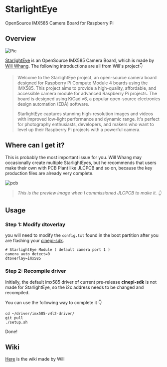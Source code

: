 # StarlightEye

OpenSource IMX585 Camera Board for Raspberry Pi

## Overview

![Pic](/imx585.jpg)

[StarlightEye](https://github.com/will127534/StarlightEye) is an OpenSource IMX585 Camera Board, which is made by [Will Whang](https://github.com/will127534). The following introductions are all from Will's project👇

> Welcome to the StarlightEye project, an open-source camera board designed for Raspberry Pi Compute Module 4 boards using the IMX585. This project aims to provide a high-quality, affordable, and accessible camera module for advanced Raspberry Pi projects. The board is designed using KiCad v6, a popular open-source electronics design automation (EDA) software.
> 
> StarlightEye captures stunning high-resolution images and videos with improved low-light performance and dynamic range. It's perfect for photography enthusiasts, developers, and makers who want to level up their Raspberry Pi projects with a powerful camera.

## Where can I get it?

This is probably the most important issue for you. Will Whang may occasionally create multiple StarlightEyes, but he recommends that users make their own with PCB Plant like JLCPCB and so on, because the key production files are already very complete. 

![pcb](/imx585_pcb.jpg)

> *This is the preview image when I commissioned JLCPCB to make it. 👆*

## Usage

### Step 1: Modify dtoverlay
you will need to modify the `config.txt` found in the boot partition after you are flashing your [cinepi-sdk](/software.html#install-cine-fox).

```shell
# StarlightEye Module ( default camera port 1 )
camera_auto_detect=0
dtoverlay=imx585
```

### Step 2: Recompile driver
Initially, the default imx585 driver of current pre-release **cinepi-sdk** is not made for StarlightEye, so the i2c address needs to be changed and recompiled. 

You can use the following way to complete it 👇

```shell
cd ~/driver/imx585-v4l2-driver/
git pull
./setup.sh
```
Done!

## Wiki

[Here](https://github.com/will127534/StarlightEye/wiki) is the wiki made by Will
